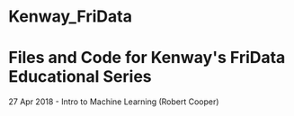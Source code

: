 # Kenway_FriData
# Files and Code for Kenway's FriData Educational Series

27 Apr 2018 - Intro to Machine Learning (Robert Cooper)
